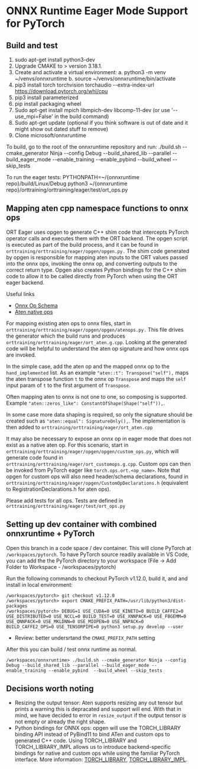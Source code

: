 # ONNX Runtime Eager Mode Support for PyTorch

## Build and test
1. sudo apt-get install python3-dev
2. Upgrade CMAKE to > version 3.18.1.
3. Create and activate a virtual environment:
		a. python3 -m venv ~/venvs/onnxruntime
		b. source ~/venvs/onnxruntime/bin/activate
4. pip3 install torch torchvision torchaudio --extra-index-url https://download.pytorch.org/whl/cpu
5. pip3 install parameterized
6. pip install packaging wheel
7. Sudo apt-get install mpich libmpich-dev libcomp-11-dev (or use '--use_mpi=False' in the build command)
8. Sudo apt-get update (optional if you think software is out of date and it might show out dated stuff to remove)
9. Clone microsoft/onnxruntime

To build, go to the root of the onnxruntime repository and run:
./build.sh --cmake_generator Ninja --config Debug --build_shared_lib --parallel --build_eager_mode --enable_training --enable_pybind  --build_wheel --skip_tests

To run the eager tests:
 PYTHONPATH=~/{onnxruntime repo}/build/Linux/Debug python3 ~/{onnxruntime repo}/orttraining/orttraining/eager/test/ort_ops.py

## Mapping aten cpp namespace functions to onnx ops
ORT Eager uses opgen to generate C++ shim code that intercepts PyTorch operator calls and executes them with the ORT
backend. The opgen script is executed as part of the build process, and it can be found in
`orttraining/orttraining/eager/opgen/opgen.py.` The shim code generated by opgen is responsible for mapping aten inputs
to the ORT values passed into the onnx ops, invoking the onnx op, and converting outputs to the correct return
type. Opgen also creates Python bindings for the C++ shim code to allow it to be called directly from PyTorch when
using the ORT eager backend.

Useful links
- [Onnx Op Schema](https://github.com/onnx/onnx/blob/main/docs/Operators.md)
- [Aten native ops](https://github.com/pytorch/pytorch/blob/master/aten/src/ATen/native/native_functions.yaml)

For mapping existing aten ops to onnx files, start in `orttraining/orttraining/eager/opgen/opgen/atenops.py.` This file
drives the generator which the build runs and produces `orttraining/orttraining/eager/ort_aten.g.cpp`. Looking at the
generated code will be helpful to understand the aten op signature and how onnx ops are invoked.


In the simple case, add the aten op and the mapped onnx op to the `hand_implemented` list. As
an example `"aten::t": Transpose("self"),` maps the aten transpose function `t` to the onnx op `Transpose` and maps the
`self` input param of `t` to the first argument of `Transpose`.


Often mapping aten to onnx is not one to one, so composing is supported. Example
`"aten::zeros_like": ConstantOfShape(Shape("self")),`.


In some case more data shaping is required, so only the signature should be created such as `"aten::equal": SignatureOnly(),`.
The implementation is then added to `orttraining/orttraining/eager/ort_aten.cpp`


It may also be necessary to expose an onnx op in eager mode that does not exist as a native aten op. For this scenario,
start in `orttraining/orttraining/eager/opgen/opgen/custom_ops.py`, which will generate code found in
`orttraining/orttraining/eager/ort_customops.g.cpp`. Custom ops can then be invoked from PyTorch eager like
`torch.ops.ort.<op_name>`. Note that opgen for custom ops will also need header/schema declarations, found in
`orttraining/orttraining/eager/opgen/CustomOpDeclarations.h` (equivalent to RegistrationDeclarations.h for aten ops).


Please add tests for all ops. Tests are defined in `orttraining/orttraining/eager/test/ort_ops.py`

## Setting up dev container with combined onnxruntime + PyTorch

Open this branch in a code space / dev container. This will clone PyTorch at `/workspaces/pytorch`. To have PyTorch source readily available in VS Code, you can add the the PyTorch directory to your workspace (File -> Add Folder to Workspace - /workspaces/pytorch)

Run the following commands to checkout PyTorch v1.12.0, build it, and and install in local environment:

```
/workspaces/pytorch> git checkout v1.12.0
/workspaces/pytorch> export CMAKE_PREFIX_PATH=/usr/lib/python3/dist-packages
/workspaces/pytorch> DEBUG=1 USE_CUDA=0 USE_KINETO=0 BUILD_CAFFE2=0 USE_DISTRIBUTED=0 USE_NCCL=0 BUILD_TEST=0 USE_XNNPACK=0 USE_FBGEMM=0 USE_QNNPACK=0 USE_MKLDNN=0 USE_MIOPEN=0 USE_NNPACK=0 BUILD_CAFFE2_OPS=0 USE_TENSORPIPE=0 python3 setup.py develop --user
```

- Review: better undersrtand the `CMAKE_PREFIX_PATH` setting

After this you can build / test onnx runtime as normal.

```
/workspaces/onnxruntime> ./build.sh --cmake_generator Ninja --config Debug --build_shared_lib --parallel --build_eager_mode --enable_training --enable_pybind  --build_wheel --skip_tests
```

## Decisions worth noting
- Resizing the output tensor: Aten supports resizing any out tensor but prints a warning this is depracated and support
will end. With that in mind, we have decided to error in `resize_output` if the output tensor is not empty or already
the right shape.
- Python bindings for ONNX ops: opgen will use the TORCH_LIBRARY binding API instead of PyBind11 to bind ATen and custom
ops to generated C++ code. Using TORCH_LIBRARY and TORCH_LIBRARY_IMPL allows us to introduce backend-specific bindings
for native and custom ops while using the familiar PyTorch interface. More information:
[TORCH_LIBRARY](https://pytorch.org/tutorials/advanced/torch_script_custom_ops.html),
[TORCH_LIBRARY_IMPL](https://pytorch.org/tutorials/advanced/extend_dispatcher.html).
